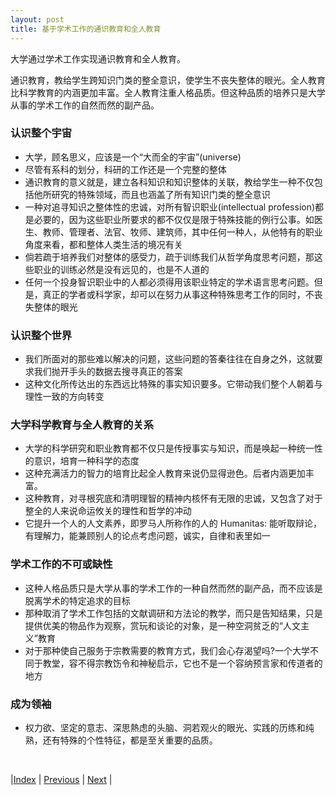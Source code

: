 ```yaml
---
layout: post
title: 基于学术工作的通识教育和全人教育
---
```


大学通过学术工作实现通识教育和全人教育。

通识教育，教给学生跨知识门类的整全意识，使学生不丧失整体的眼光。全人教育比科学教育的内涵更加丰富。全人教育注重人格品质。但这种品质的培养只是大学从事的学术工作的自然而然的副产品。

### 认识整个宇宙
- 大学，顾名思义，应该是一个“大而全的宇宙”(universe)
- 尽管有系科的划分，科研的工作还是一个完整的整体
- 通识教育的意义就是，建立各科知识和知识整体的关联，教给学生一种不仅包括他所研究的特殊领域，而且也涵盖了所有知识门类的整全意识
- 一种对追寻知识之整体性的忠诚，对所有智识职业(intellectual profession)都是必要的，因为这些职业所要求的都不仅仅是限于特殊技能的例行公事。如医生、教师、管理者、法官、牧师、建筑师，其中任何一种人，从他特有的职业角度来看，都和整体人类生活的境况有关
- 倘若疏于培养我们对整体的感受力，疏于训练我们从哲学角度思考问题，那这些职业的训练必然是没有远见的，也是不人道的
- 任何一个投身智识职业中的人都必须得用该职业特定的学术语言思考问题。但是，真正的学者或科学家，却可以在努力从事这种特殊思考工作的同时，不丧失整体的眼光

### 认识整个世界
- 我们所面对的那些难以解决的问题，这些问题的答秦往往在自身之外，这就要求我们抛开手头的数据去搜寻真正的答案
- 这种文化所传达出的东西远比特殊的事实知识要多。它带动我们整个人朝着与理性一致的方向转变

### 大学科学教育与全人教育的关系
- 大学的科学研究和职业教育都不仅只是传授事实与知识，而是唤起一种统一性的意识，培育一种科学的态度
- 这种充满活力的智力的培育比起全人教育来说仍显得逊色。后者内涵更加丰富。
- 这种教育，对寻根究底和清明理智的精神内核怀有无限的忠诚，又包含了对于整全的人来说命运攸关的理性和哲学的冲动
- 它提升一个人的人文素养，即罗马人所称作的人的 Humanitas: 能听取辩论，有理解力，能兼顾别人的论点考虑问题，诚实，自律和表里如一

### 学术工作的不可或缺性
- 这种人格品质只是大学从事的学术工作的一种自然而然的副产品，而不应该是脱离学术的特定追求的目标
- 那种取消了学术工作包括的文献调研和方法论的教学，而只是告知结果，只是提供优美的物品作为观察，赏玩和谈论的对象，是一种空洞贫乏的“人文主义”教育
- 对于那种使自己服务于宗教需要的教育方式，我们会心存渴望吗?一个大学不同于教堂，容不得宗教饬令和神秘启示，它也不是一个容纳预言家和传道者的地方

### 成为领袖
- 权力欲、坚定的意志、深思熱虑的头脑、洞若观火的眼光、实践的历练和纯熟，还有特殊的个性特征，都是至关重要的品质。

<br/>

|[Index](../../) | [Previous](2-3-research) | [Next](2-7-student)  |
